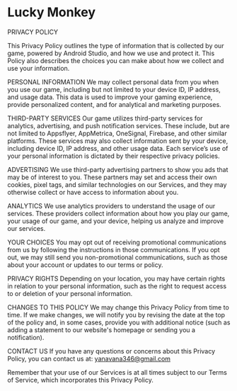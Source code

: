 # Lucky Monkey

PRIVACY POLICY

This Privacy Policy outlines the type of information that is collected by our game, powered by Android Studio, and how we use and protect it. This Policy also describes the choices you can make about how we collect and use your information.

PERSONAL INFORMATION We may collect personal data from you when you use our game, including but not limited to your device ID, IP address, and usage data. This data is used to improve your gaming experience, provide personalized content, and for analytical and marketing purposes.

THIRD-PARTY SERVICES Our game utilizes third-party services for analytics, advertising, and push notification services. These include, but are not limited to Appsflyer, AppMetrica, OneSignal, Firebase, and other similar platforms. These services may also collect information sent by your device, including device ID, IP address, and other usage data. Each service’s use of your personal information is dictated by their respective privacy policies.

ADVERTISING We use third-party advertising partners to show you ads that may be of interest to you. These partners may set and access their own cookies, pixel tags, and similar technologies on our Services, and they may otherwise collect or have access to information about you.

ANALYTICS We use analytics providers to understand the usage of our services. These providers collect information about how you play our game, your usage of our game, and your device, helping us analyze and improve our services.

YOUR CHOICES You may opt out of receiving promotional communications from us by following the instructions in those communications. If you opt out, we may still send you non-promotional communications, such as those about your account or updates to our terms or policy.

PRIVACY RIGHTS Depending on your location, you may have certain rights in relation to your personal information, such as the right to request access to or deletion of your personal information.

CHANGES TO THIS POLICY We may change this Privacy Policy from time to time. If we make changes, we will notify you by revising the date at the top of the policy and, in some cases, provide you with additional notice (such as adding a statement to our website's homepage or sending you a notification).

CONTACT US If you have any questions or concerns about this Privacy Policy, you can contact us at: yanavana346@gmail.com

Remember that your use of our Services is at all times subject to our Terms of Service, which incorporates this Privacy Policy.
